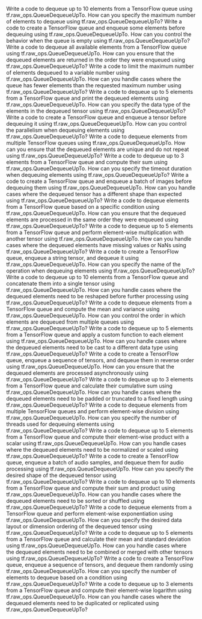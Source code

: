 Write a code to dequeue up to 10 elements from a TensorFlow queue using tf.raw_ops.QueueDequeueUpTo.
How can you specify the maximum number of elements to dequeue using tf.raw_ops.QueueDequeueUpTo?
Write a code to create a TensorFlow queue and enqueue some elements before dequeuing using tf.raw_ops.QueueDequeueUpTo.
How can you control the behavior when the queue is empty using tf.raw_ops.QueueDequeueUpTo?
Write a code to dequeue all available elements from a TensorFlow queue using tf.raw_ops.QueueDequeueUpTo.
How can you ensure that the dequeued elements are returned in the order they were enqueued using tf.raw_ops.QueueDequeueUpTo?
Write a code to limit the maximum number of elements dequeued to a variable number using tf.raw_ops.QueueDequeueUpTo.
How can you handle cases where the queue has fewer elements than the requested maximum number using tf.raw_ops.QueueDequeueUpTo?
Write a code to dequeue up to 5 elements from a TensorFlow queue and print the dequeued elements using tf.raw_ops.QueueDequeueUpTo.
How can you specify the data type of the elements in the dequeued tensor using tf.raw_ops.QueueDequeueUpTo?
Write a code to create a TensorFlow queue and enqueue a tensor before dequeuing it using tf.raw_ops.QueueDequeueUpTo.
How can you control the parallelism when dequeuing elements using tf.raw_ops.QueueDequeueUpTo?
Write a code to dequeue elements from multiple TensorFlow queues using tf.raw_ops.QueueDequeueUpTo.
How can you ensure that the dequeued elements are unique and do not repeat using tf.raw_ops.QueueDequeueUpTo?
Write a code to dequeue up to 3 elements from a TensorFlow queue and compute their sum using tf.raw_ops.QueueDequeueUpTo.
How can you specify the timeout duration when dequeuing elements using tf.raw_ops.QueueDequeueUpTo?
Write a code to create a TensorFlow queue and enqueue a batch of images before dequeuing them using tf.raw_ops.QueueDequeueUpTo.
How can you handle cases where the dequeued tensor has a different shape than expected using tf.raw_ops.QueueDequeueUpTo?
Write a code to dequeue elements from a TensorFlow queue based on a specific condition using tf.raw_ops.QueueDequeueUpTo.
How can you ensure that the dequeued elements are processed in the same order they were enqueued using tf.raw_ops.QueueDequeueUpTo?
Write a code to dequeue up to 5 elements from a TensorFlow queue and perform element-wise multiplication with another tensor using tf.raw_ops.QueueDequeueUpTo.
How can you handle cases where the dequeued elements have missing values or NaNs using tf.raw_ops.QueueDequeueUpTo?
Write a code to create a TensorFlow queue, enqueue a string tensor, and dequeue it using tf.raw_ops.QueueDequeueUpTo.
How can you specify the name of the operation when dequeuing elements using tf.raw_ops.QueueDequeueUpTo?
Write a code to dequeue up to 10 elements from a TensorFlow queue and concatenate them into a single tensor using tf.raw_ops.QueueDequeueUpTo.
How can you handle cases where the dequeued elements need to be reshaped before further processing using tf.raw_ops.QueueDequeueUpTo?
Write a code to dequeue elements from a TensorFlow queue and compute the mean and variance using tf.raw_ops.QueueDequeueUpTo.
How can you control the order in which elements are dequeued from multiple queues using tf.raw_ops.QueueDequeueUpTo?
Write a code to dequeue up to 5 elements from a TensorFlow queue and apply a custom function to each element using tf.raw_ops.QueueDequeueUpTo.
How can you handle cases where the dequeued elements need to be cast to a different data type using tf.raw_ops.QueueDequeueUpTo?
Write a code to create a TensorFlow queue, enqueue a sequence of tensors, and dequeue them in reverse order using tf.raw_ops.QueueDequeueUpTo.
How can you ensure that the dequeued elements are processed asynchronously using tf.raw_ops.QueueDequeueUpTo?
Write a code to dequeue up to 3 elements from a TensorFlow queue and calculate their cumulative sum using tf.raw_ops.QueueDequeueUpTo.
How can you handle cases where the dequeued elements need to be padded or truncated to a fixed length using tf.raw_ops.QueueDequeueUpTo?
Write a code to dequeue elements from multiple TensorFlow queues and perform element-wise division using tf.raw_ops.QueueDequeueUpTo.
How can you specify the number of threads used for dequeuing elements using tf.raw_ops.QueueDequeueUpTo?
Write a code to dequeue up to 5 elements from a TensorFlow queue and compute their element-wise product with a scalar using tf.raw_ops.QueueDequeueUpTo.
How can you handle cases where the dequeued elements need to be normalized or scaled using tf.raw_ops.QueueDequeueUpTo?
Write a code to create a TensorFlow queue, enqueue a batch of audio samples, and dequeue them for audio processing using tf.raw_ops.QueueDequeueUpTo.
How can you specify the desired shape of the dequeued tensor using tf.raw_ops.QueueDequeueUpTo?
Write a code to dequeue up to 10 elements from a TensorFlow queue and compute their sum and product using tf.raw_ops.QueueDequeueUpTo.
How can you handle cases where the dequeued elements need to be sorted or shuffled using tf.raw_ops.QueueDequeueUpTo?
Write a code to dequeue elements from a TensorFlow queue and perform element-wise exponentiation using tf.raw_ops.QueueDequeueUpTo.
How can you specify the desired data layout or dimension ordering of the dequeued tensor using tf.raw_ops.QueueDequeueUpTo?
Write a code to dequeue up to 5 elements from a TensorFlow queue and calculate their mean and standard deviation using tf.raw_ops.QueueDequeueUpTo.
How can you handle cases where the dequeued elements need to be combined or merged with other tensors using tf.raw_ops.QueueDequeueUpTo?
Write a code to create a TensorFlow queue, enqueue a sequence of tensors, and dequeue them randomly using tf.raw_ops.QueueDequeueUpTo.
How can you specify the number of elements to dequeue based on a condition using tf.raw_ops.QueueDequeueUpTo?
Write a code to dequeue up to 3 elements from a TensorFlow queue and compute their element-wise logarithm using tf.raw_ops.QueueDequeueUpTo.
How can you handle cases where the dequeued elements need to be duplicated or replicated using tf.raw_ops.QueueDequeueUpTo?